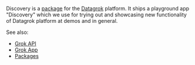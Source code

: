 Discovery is a [package](https://datagrok.ai/help/develop/develop#packages) for the [Datagrok](https://datagrok.ai)
platform. It ships a playground app "Discovery" which we use for trying out and showcasing new functionality of Datagrok
platform at demos and in general.

See also: 

  * [Grok API](https://datagrok.ai/help/develop/js-api)
  * [Grok App](https://datagrok.ai/help/develop/how-to/build-an-app)
  * [Packages](https://datagrok.ai/help/develop/develop#packages)
